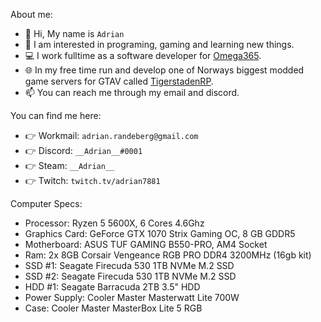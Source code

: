 About me:

- 👋 Hi, My name is `Adrian`
- 👀 I am interested in programing, gaming and learning new things.
- 💻 I work fulltime as a software developer for [Omega365](https://omega365.com/).
- 🌐 In my free time run and develop one of Norways biggest modded game servers for GTAV called [TigerstadenRP](https://www.tigerstadenrp.no/).
- 📫 You can reach me through my email and discord.


You can find me here:

- 👉 Workmail: `adrian.randeberg@gmail.com`
- 👉 Discord: `__Adrian__#0001`
- 👉 Steam: `__Adrian__`
- 👉 Twitch: `twitch.tv/adrian7881`


Computer Specs:

- Processor: Ryzen 5 5600X, 6 Cores 4.6Ghz
- Graphics Card: GeForce GTX 1070 Strix Gaming OC, 8 GB GDDR5
- Motherboard: ASUS TUF GAMING B550-PRO, AM4 Socket
- Ram: 2x 8GB Corsair Vengeance RGB PRO DDR4 3200MHz (16gb kit)
- SSD #1: Seagate Firecuda 530 1TB NVMe M.2 SSD
- SSD #2: Seagate Firecuda 530 1TB NVMe M.2 SSD
- HDD #1: Seagate Barracuda 2TB 3.5" HDD
- Power Supply: Cooler Master Masterwatt Lite 700W
- Case: Cooler Master MasterBox Lite 5 RGB


<!---
adrian7881/adrian7881 is a ✨ special ✨ repository because its `README.md` (this file) appears on your GitHub profile.
You can click the Preview link to take a look at your changes.
--->
